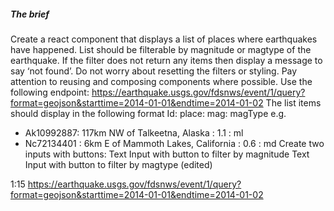 ##### The brief
Create a react component that displays a list of places where earthquakes have happened.
List should be filterable by magnitude or magtype of the earthquake.
If the filter does not return any items then display a message to say ‘not found’.
Do not worry about resetting the filters or styling.
Pay attention to reusing and composing components where possible.
Use the following endpoint: https://earthquake.usgs.gov/fdsnws/event/1/query?format=geojson&starttime=2014-01-01&endtime=2014-01-02
The list items should display in the following format
Id: place: mag: magType
e.g.
- Ak10992887: 117km NW of Talkeetna, Alaska : 1.1 : ml
- Nc72134401 : 6km E of Mammoth Lakes, California : 0.6 : md
Create two inputs with buttons:
Text Input with button to filter by magnitude
Text Input with button to filter by magtype
 (edited) 





1:15
https://earthquake.usgs.gov/fdsnws/event/1/query?format=geojson&starttime=2014-01-01&endtime=2014-01-02
